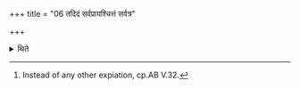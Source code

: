 +++
title = "06 तदिदं सर्वप्रायश्चित्तं सर्वत्र"

+++

<details><summary>थिते</summary>

6. According to Āśmarathya this is the expiation for all (the mistakes and it should be performed in all the cases).[^1] According to Ālekhana it should be performed wherever mentioned. The other view is that it should be added everywhere (i.e. it is to be performed in addition to the specific expiation which is prescribed in connection with a specific mistake).  


[^1]: Instead of any other expiation, cp.AB V.32.
</details>
